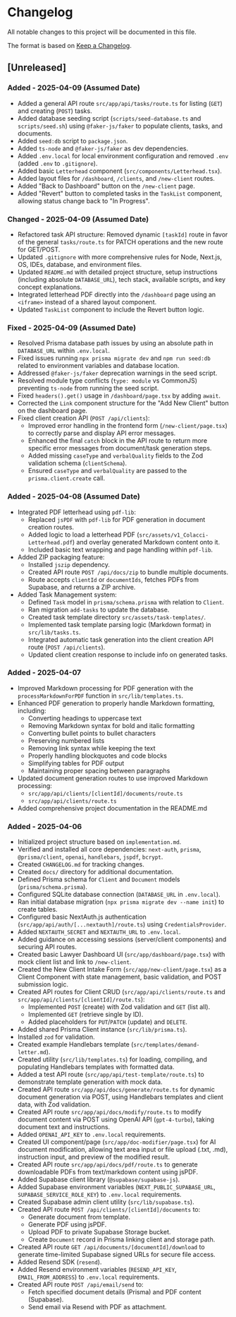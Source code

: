 # Changelog

All notable changes to this project will be documented in this file.

The format is based on [Keep a Changelog](https://keepachangelog.com/en/1.0.0/).

## [Unreleased]

### Added - 2025-04-09 (Assumed Date)

- Added a general API route `src/app/api/tasks/route.ts` for listing (`GET`) and creating (`POST`) tasks.
- Added database seeding script (`scripts/seed-database.ts` and `scripts/seed.sh`) using `@faker-js/faker` to populate clients, tasks, and documents.
- Added `seed:db` script to `package.json`.
- Added `ts-node` and `@faker-js/faker` as dev dependencies.
- Added `.env.local` for local environment configuration and removed `.env` (added `.env` to `.gitignore`).
- Added basic `Letterhead` component (`src/components/Letterhead.tsx`).
- Added layout files for `/dashboard`, `/clients`, and `/new-client` routes.
- Added "Back to Dashboard" button on the `/new-client` page.
- Added "Revert" button to completed tasks in the `TaskList` component, allowing status change back to "In Progress".

### Changed - 2025-04-09 (Assumed Date)

- Refactored task API structure: Removed dynamic `[taskId]` route in favor of the general `tasks/route.ts` for PATCH operations and the new route for GET/POST.
- Updated `.gitignore` with more comprehensive rules for Node, Next.js, OS, IDEs, database, and environment files.
- Updated `README.md` with detailed project structure, setup instructions (including absolute `DATABASE_URL`), tech stack, available scripts, and key concept explanations.
- Integrated letterhead PDF directly into the `/dashboard` page using an `<iframe>` instead of a shared layout component.
- Updated `TaskList` component to include the Revert button logic.

### Fixed - 2025-04-09 (Assumed Date)

- Resolved Prisma database path issues by using an absolute path in `DATABASE_URL` within `.env.local`.
- Fixed issues running `npx prisma migrate dev` and `npm run seed:db` related to environment variables and database location.
- Addressed `@faker-js/faker` deprecation warnings in the seed script.
- Resolved module type conflicts (`type: module` vs CommonJS) preventing `ts-node` from running the seed script.
- Fixed `headers().get()` usage in `/dashboard/page.tsx` by adding `await`.
- Corrected the `Link` component structure for the "Add New Client" button on the dashboard page.
- Fixed client creation API (`POST /api/clients`):
  - Improved error handling in the frontend form (`/new-client/page.tsx`) to correctly parse and display API error messages.
  - Enhanced the final `catch` block in the API route to return more specific error messages from document/task generation steps.
  - Added missing `caseType` and `verbalQuality` fields to the Zod validation schema (`clientSchema`).
  - Ensured `caseType` and `verbalQuality` are passed to the `prisma.client.create` call.

### Added - 2025-04-08 (Assumed Date)

- Integrated PDF letterhead using `pdf-lib`:
  - Replaced `jsPDF` with `pdf-lib` for PDF generation in document creation routes.
  - Added logic to load a letterhead PDF (`src/assets/v1_Colacci-Letterhead.pdf`) and overlay generated Markdown content onto it.
  - Included basic text wrapping and page handling within `pdf-lib`.
- Added ZIP packaging feature:
  - Installed `jszip` dependency.
  - Created API route `POST /api/docs/zip` to bundle multiple documents.
  - Route accepts `clientId` or `documentIds`, fetches PDFs from Supabase, and returns a ZIP archive.
- Added Task Management system:
  - Defined `Task` model in `prisma/schema.prisma` with relation to `Client`.
  - Ran migration `add-tasks` to update the database.
  - Created task template directory `src/assets/task-templates/`.
  - Implemented task template parsing logic (Markdown format) in `src/lib/tasks.ts`.
  - Integrated automatic task generation into the client creation API route (`POST /api/clients`).
  - Updated client creation response to include info on generated tasks.

### Added - 2025-04-07

- Improved Markdown processing for PDF generation with the `processMarkdownForPDF` function in `src/lib/templates.ts`.
- Enhanced PDF generation to properly handle Markdown formatting, including:
  - Converting headings to uppercase text
  - Removing Markdown syntax for bold and italic formatting
  - Converting bullet points to bullet characters
  - Preserving numbered lists
  - Removing link syntax while keeping the text
  - Properly handling blockquotes and code blocks
  - Simplifying tables for PDF output
  - Maintaining proper spacing between paragraphs
- Updated document generation routes to use improved Markdown processing:
  - `src/app/api/clients/[clientId]/documents/route.ts`
  - `src/app/api/clients/route.ts`
- Added comprehensive project documentation in the README.md

### Added - 2025-04-06

- Initialized project structure based on `implementation.md`.
- Verified and installed all core dependencies: `next-auth`, `prisma`, `@prisma/client`, `openai`, `handlebars`, `jspdf`, `bcrypt`.
- Created `CHANGELOG.md` for tracking changes.
- Created `docs/` directory for additional documentation.
- Defined Prisma schema for `Client` and `Document` models (`prisma/schema.prisma`).
- Configured SQLite database connection (`DATABASE_URL` in `.env.local`).
- Ran initial database migration (`npx prisma migrate dev --name init`) to create tables.
- Configured basic NextAuth.js authentication (`src/app/api/auth/[...nextauth]/route.ts`) using `CredentialsProvider`.
- Added `NEXTAUTH_SECRET` and `NEXTAUTH_URL` to `.env.local`.
- Added guidance on accessing sessions (server/client components) and securing API routes.
- Created basic Lawyer Dashboard UI (`src/app/dashboard/page.tsx`) with mock client list and link to `/new-client`.
- Created the New Client Intake Form (`src/app/new-client/page.tsx`) as a Client Component with state management, basic validation, and POST submission logic.
- Created API routes for Client CRUD (`src/app/api/clients/route.ts` and `src/app/api/clients/[clientId]/route.ts`):
  - Implemented `POST` (create) with Zod validation and `GET` (list all).
  - Implemented `GET` (retrieve single by ID).
  - Added placeholders for `PUT`/`PATCH` (update) and `DELETE`.
- Added shared Prisma Client instance (`src/lib/prisma.ts`).
- Installed `zod` for validation.
- Created example Handlebars template (`src/templates/demand-letter.md`).
- Created utility (`src/lib/templates.ts`) for loading, compiling, and populating Handlebars templates with formatted data.
- Added a test API route (`src/app/api/test-template/route.ts`) to demonstrate template generation with mock data.
- Created API route `src/app/api/docs/generate/route.ts` for dynamic document generation via POST, using Handlebars templates and client data, with Zod validation.
- Created API route `src/app/api/docs/modify/route.ts` to modify document content via POST using OpenAI API (`gpt-4-turbo`), taking document text and instructions.
- Added `OPENAI_API_KEY` to `.env.local` requirements.
- Created UI component/page (`src/app/doc-modifier/page.tsx`) for AI document modification, allowing text area input or file upload (.txt, .md), instruction input, and preview of the modified result.
- Created API route `src/app/api/docs/pdf/route.ts` to generate downloadable PDFs from text/markdown content using jsPDF.
- Added Supabase client library (`@supabase/supabase-js`).
- Added Supabase environment variables (`NEXT_PUBLIC_SUPABASE_URL`, `SUPABASE_SERVICE_ROLE_KEY`) to `.env.local` requirements.
- Created Supabase admin client utility (`src/lib/supabase.ts`).
- Created API route `POST /api/clients/[clientId]/documents` to:
  - Generate document from template.
  - Generate PDF using jsPDF.
  - Upload PDF to private Supabase Storage bucket.
  - Create `Document` record in Prisma linking client and storage path.
- Created API route `GET /api/documents/[documentId]/download` to generate time-limited Supabase signed URLs for secure file access.
- Added Resend SDK (`resend`).
- Added Resend environment variables (`RESEND_API_KEY`, `EMAIL_FROM_ADDRESS`) to `.env.local` requirements.
- Created API route `POST /api/email/send` to:
  - Fetch specified document details (Prisma) and PDF content (Supabase).
  - Send email via Resend with PDF as attachment. 